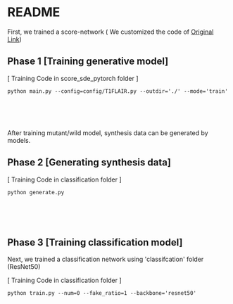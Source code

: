 # README

First, we trained a score-network ( We customized the code of [Original Link](https://github.com/yang-song/score_sde_pytorch))

## Phase 1 [Training generative model]

[ Training Code in score_sde_pytorch folder ]
<pre><code>python main.py --config=config/T1FLAIR.py --outdir='./' --mode='train'
</code></pre>

<br/>
<br/>
<br/>

After training mutant/wild model, synthesis data can be generated by models.

## Phase 2 [Generating synthesis data]

[ Training Code in classification folder ]
<pre><code>python generate.py
</code></pre>

<br/>
<br/>
<br/>

## Phase 3 [Training classification model]

Next, we trained a classification network using 'classifcation' folder (ResNet50)

[ Training Code in classification folder ]
<pre><code>python train.py --num=0 --fake_ratio=1 --backbone='resnet50'
</code></pre>
